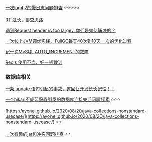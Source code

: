[一次log4j2的慢日志问题排查](https://ayonel.github.io/2020/03/09/log4j2-slow/) :star::star::star::star::star:

[RT 过长，排查思路](https://mp.weixin.qq.com/s/TnLl2OW9XJLSZihcpgP7VQ)



[遇到Request header is too large，你们是如何解决的？](https://mp.weixin.qq.com/s/ip4NGwd6HcjZrLOvfxdIwg)

[一次线上JVM调优实践，FullGC每天40次到10天一次的优化过程](https://mp.weixin.qq.com/s/GFKyrq79cSQHnlX_2Bq9bQ)

[记一次MySQL AUTO_INCREMENT的故障](https://mp.weixin.qq.com/s/PK1LUuoht5LdZ1cM1Z7jiQ)

[Redis 使用不当，好一顿教训](https://mp.weixin.qq.com/s/P3Hv2kF8kqpxEbEkekiTHQ)

### 数据库相关

[一条 update 语句引起的事故，这回让开发长长记性！！](https://mp.weixin.qq.com/s/65r-vxMDRiyMuC9YR9A2uQ)

[一个hikari不规范配置引发的数据库连接失活问题探索](https://ayonel.github.io/2020/08/18/hikari-keeplive/) :star::star::star:



[https://ayonel.github.io/2020/08/20/java-collections-nonstandard-usecase/](https://ayonel.github.io/2020/08/20/java-collections-nonstandard-usecase/) :star::star:

[一次有趣的jar包冲突问题排查](https://ayonel.github.io/2020/08/16/servlet-api-conflicts/) :star::star:
